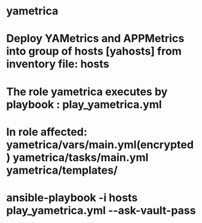 # yametrica
# Deploy YAMetrics and APPMetrics into group of hosts [yahosts] from inventory file: hosts
# The role yametrica executes by playbook : play_yametrica.yml
# In role affected: yametrica/vars/main.yml(encrypted)  yametrica/tasks/main.yml  yametrica/templates/
# ansible-playbook -i hosts play_yametrica.yml --ask-vault-pass
